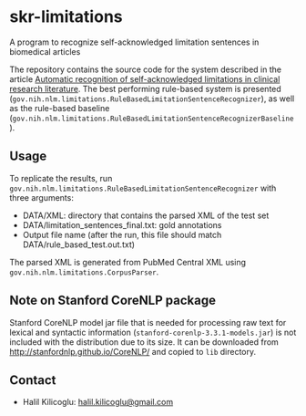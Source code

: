 # skr-limitations
A program to recognize self-acknowledged limitation sentences in biomedical articles

The repository contains the source code for the system described in the article [Automatic recognition of self-acknowledged limitations in clinical research literature](https://academic.oup.com/jamia/article/25/7/855/4990607). The best performing rule-based system is presented (`gov.nih.nlm.limitations.RuleBasedLimitationSentenceRecognizer`), as well as the rule-based baseline (`gov.nih.nlm.limitations.RuleBasedLimitationSentenceRecognizerBaseline`).  

## Usage 
To replicate the results, run `gov.nih.nlm.limitations.RuleBasedLimitationSentenceRecognizer` with three arguments:
- DATA/XML: directory that contains the parsed XML of the test set
- DATA/limitation\_sentences\_final.txt: gold annotations
- Output file name (after the run, this file should match DATA/rule\_based\_test.out.txt)

The parsed XML is generated from PubMed Central XML using `gov.nih.nlm.limitations.CorpusParser`. 

## Note on Stanford CoreNLP package

Stanford CoreNLP model jar file that is needed for processing raw text for lexical and syntactic information (`stanford-corenlp-3.3.1-models.jar`) is  not included with the distribution due to its size. It can be downloaded from  <http://stanfordnlp.github.io/CoreNLP/> and copied to `lib` directory.

## Contact

- Halil Kilicoglu:      [halil.kilicoglu@gmail.com](mailto:halil.kilicoglu@gmail.com)

